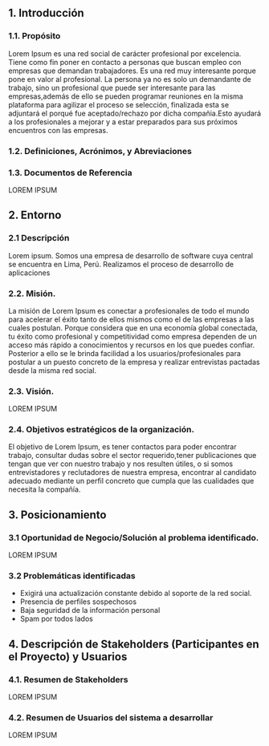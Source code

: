 ## 1. Introducción  
### 1.1. Propósito  
Lorem Ipsum es una red social de carácter profesional por excelencia. Tiene como fin poner en contacto a personas que buscan empleo con empresas que demandan trabajadores. Es una red muy interesante porque pone en valor al profesional. La persona ya no es solo un demandante de trabajo, sino un profesional que puede ser interesante para las empresas,además de ello se pueden programar reuniones en la misma plataforma para agilizar el proceso se selección, finalizada esta se adjuntará el porqué fue aceptado/rechazo por dicha compañia.Esto ayudará a los profesionales a mejorar y a estar preparados para sus próximos encuentros con las empresas.
### 1.2. Definiciones, Acrónimos, y Abreviaciones
		
  

### 1.3. Documentos de Referencia  
LOREM IPSUM

## 2.  	Entorno  
### 2.1 Descripción
Lorem ipsum. Somos una empresa de desarrollo de software cuya central se encuentra en Lima, Perú. Realizamos el proceso de desarrollo de aplicaciones 
	 
### 2.2. Misión. 
La misión de Lorem Ipsum es conectar a profesionales de todo el mundo para acelerar el éxito tanto de ellos mismos como el de las empresas a las cuales postulan. Porque considera que en una economía global conectada, tu éxito como profesional y competitividad como empresa dependen de un acceso más rápido a conocimientos y recursos en los que puedes confiar. Posterior a ello se le brinda facilidad a los usuarios/profesionales para postular a un puesto concreto de la empresa y realizar entrevistas pactadas desde la misma red social.

### 2.3. Visión. 
LOREM IPSUM

### 2.4. Objetivos estratégicos de la organización. 
El objetivo de  Lorem Ipsum, es tener contactos para poder encontrar trabajo, consultar dudas sobre el sector requerido,tener publicaciones que tengan que ver con nuestro trabajo y nos resulten útiles, o si somos entrevistadores y reclutadores de nuestra empresa, encontrar al candidato adecuado mediante un perfil concreto que cumpla que las cualidades que necesita la compañía.

## 3. Posicionamiento  

### 3.1 Oportunidad de Negocio/Solución al problema identificado. 
LOREM IPSUM

### 3.2 Problemáticas identificadas  
- Exigirá una actualización constante debido al soporte de la red social.
- Presencia de perfiles sospechosos
- Baja seguridad de la información personal
- Spam por todos lados

## 4. Descripción de Stakeholders (Participantes en el Proyecto) y Usuarios  

### 4.1. Resumen de Stakeholders  
LOREM IPSUM

### 4.2. Resumen de Usuarios del sistema a desarrollar
LOREM IPSUM
